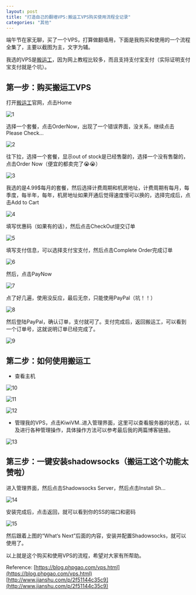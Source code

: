 ```yaml
---
layout: post
title: "打造自己的翻墙VPS:搬运工VPS购买使用流程全记录"
categories: "其他"
---
```


端午节在家无聊，买了一个VPS，打算做翻墙用，下面是我购买和使用的一个流程全集了，主要以截图为主，文字为辅。

我选的VPS是[搬运工](https://bandwagonhost.com/index.php)，因为网上教程比较多，而且支持支付宝支付（实际证明支付宝支付就是个坑）。

## 第一步：购买搬运工VPS

打开[搬运工](https://bandwagonhost.com/index.php)官网，点击Home

![1](http://7xn88v.com1.z0.glb.clouddn.com/bed44e502ad30c6337a757df1096eb42.png)

选择一个套餐，点击OrderNow，出现了一个错误界面，没关系，继续点击Please Check...

![2](http://7xn88v.com1.z0.glb.clouddn.com/6521ec84ff41c1c28efcbaf55195b41b.png)

往下拉，选择一个套餐，显示out of stock是已经售罄的，选择一个没有售罄的，点击Order Now（便宜的都卖完了😭😭）

![3](http://7xn88v.com1.z0.glb.clouddn.com/4d0c8ffde0ee4fabd1619a2f76cd142d.png)

我选的是4.99$每月的套餐，然后选择计费周期和机房地址，计费周期有每月，每季度，每半年，每年，机房地址如果开通后觉得速度慢可以换的，选择完成后，点击Add to Cart

![4](http://7xn88v.com1.z0.glb.clouddn.com/df89863eb89691d23f8ede6df91474ac.png)

填写优惠码（如果有的话），然后点击CheckOut提交订单

![5](http://7xn88v.com1.z0.glb.clouddn.com/22185a6765ad03c3c490039547b1a6f9.png)

填写支付信息，可以选择支付宝支付，然后点击Complete Order完成订单

![6](http://7xn88v.com1.z0.glb.clouddn.com/c52d6ec41f2fe7306d95fe02c150ff3c.png)

然后，点击PayNow

![7](http://7xn88v.com1.z0.glb.clouddn.com/8c5c7146ebeae385a78a0d2ff4f41d50.png)

点了好几遍，使用没反应，最后无奈，只能使用PayPal（坑！！）

![8](http://7xn88v.com1.z0.glb.clouddn.com/5044a701d5863fb3df75cde054e40bf1.png)

然后登陆PayPal，确认订单，支付就可了。支付完成后，返回搬运工，可以看到一个订单号，这就说明订单已经完成了。

![9](http://7xn88v.com1.z0.glb.clouddn.com/b1919f5edb17005e107f2cda76ea6543.png)

## 第二步：如何使用搬运工

* 查看主机

![10](http://7xn88v.com1.z0.glb.clouddn.com/0d844d6592095394205b3ec705c27c07.png)

![11](http://7xn88v.com1.z0.glb.clouddn.com/519dd5c39986045804589fb1c2037bc1.png)

![12](http://7xn88v.com1.z0.glb.clouddn.com/32ba5f9b92493a7fae77e566ffeb1899.png)

* 管理我的VPS，点击KiwiVM..进入管理界面，这里可以查看服务器的状态，以及进行各种管理操作，具体操作方法可以参考最后我的两篇博客链接。

![13](http://7xn88v.com1.z0.glb.clouddn.com/765e9238bfc53b4d7efcf7eddadc1713.png)

## 第三步：一键安装shadowsocks（搬运工这个功能太赞啦）

进入管理界面，然后点击Shadowsocks Server，然后点击Install Sh...

![14](http://7xn88v.com1.z0.glb.clouddn.com/6c277b288f658f0f46b49692ad44cd07.png)

安装完成后，点击返回，就可以看到你的SS的端口和密码

![15](http://7xn88v.com1.z0.glb.clouddn.com/cf4d5ded8facbea9375c69e1736db8b7.png)

然后跟着上图的“What‘s Next”后面的内容，安装并配置Shadowsocks，就可以使用了。

以上就是这个购买和使用VPS的流程，希望对大家有所帮助。

Reference:
[https://blog.phpgao.com/vps.html](https://blog.phpgao.com/vps.html)
[http://www.jianshu.com/p/2f51144c35c9](http://www.jianshu.com/p/2f51144c35c9)
